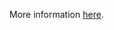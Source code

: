 More information [here](https://docs.bridgecrew.io/docs/ensure-aws-nat-gateways-are-utilized-for-the-default-route).
